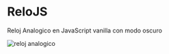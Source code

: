# ReloJS
Reloj Analogico en JavaScript vanilla con modo oscuro

![reloj analogico](/assets/img/web-3.png)
